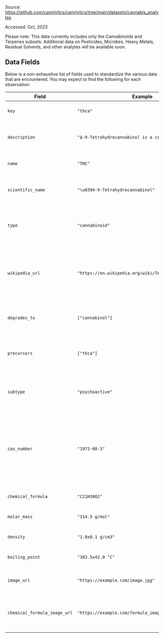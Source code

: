 Source: https://github.com/cannlytics/cannlytics/tree/main/datasets/cannabis_analytes

Accessed: Oct, 2023

Please note: This data currently includes only the Cannabinoids and Terpenes subsets. Additional data on Pesticides, Microbes, Heavy Metals, Residual Solvents, and other analytes will be available soon.

## Data Fields

Below is a non-exhaustive list of fields used to standardize the various data that are encountered. You may expect to find the following for each observation:

| Field                        | Example                                                | Description                                                                                                 |
| ---------------------------- | ------------------------------------------------------ | ----------------------------------------------------------------------------------------------------------- |
| `key`                        | `"thca"`                                               | A unique ID for each analyte.                                                                               |
| `description`                | `"Δ-9-Tetrahydrocannabinol is a cannabinoid..."`       | A brief description or summary about the analyte.                                                           |
| `name`                       | `"THC"`                                                | Common name of the analyte.                                                                                 |
| `scientific_name`            | `"\u0394-9-Tetrahydrocannabinol"`                      | The scientific name or IUPAC name of the analyte.                                                           |
| `type`                       | `"cannabinoid"`                                        | The type or classification of the analyte (e.g., terpene, cannabinoid).                                     |
| `wikipedia_url`              | `"https://en.wikipedia.org/wiki/Tetrahydrocannabinol"` | The Wikipedia URL where more detailed information can be found about the analyte.                           |
| `degrades_to`                | `["cannabinol"]`                                       | A list of chemicals or substances the analyte degrades to.                                                  |
| `precursors`                 | `["thca"]`                                             | A list of precursor chemicals or substances related to the analyte.                                         |
| `subtype`                    | `"psychoactive"`                                       | A sub-classification or additional details about the type of the analyte.                                   |
| `cas_number`                 | `"1972-08-3"`                                          | The Chemical Abstracts Service (CAS) registry number, which is a unique identifier for chemical substances. |
| `chemical_formula`           | `"C21H30O2"`                                           | The chemical formula of the analyte.                                                                        |
| `molar_mass`                 | `"314.5 g/mol"`                                        | The molar mass of the analyte.                                                                              |
| `density`                    | `"1.0±0.1 g/cm3"`                                      | The density of the analyte.                                                                                 |
| `boiling_point`              | `"383.5±42.0 °C"`                                      | The boiling point of the analyte.                                                                           |
| `image_url`                  | `"https://example.com/image.jpg"`                      | URL of an image representing the analyte.                                                                   |
| `chemical_formula_image_url` | `"https://example.com/formula_image.jpg"`              | URL of an image representing the chemical formula of the analyte.                                           |
